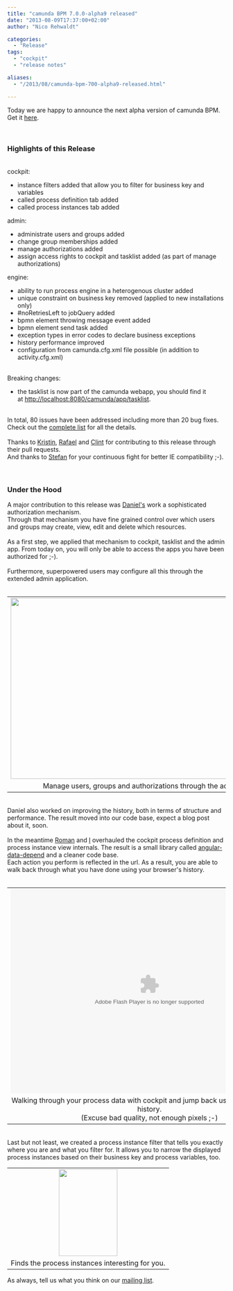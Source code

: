 ```yaml
---
title: "camunda BPM 7.0.0-alpha9 released"
date: "2013-08-09T17:37:00+02:00"
author: "Nico Rehwaldt"

categories:
  - "Release"
tags: 
  - "cockpit"
  - "release notes"

aliases:
  - "/2013/08/camunda-bpm-700-alpha9-released.html"

---
```


Today we are happy to announce the next alpha version of camunda BPM. Get it&nbsp;<a href="http://camunda.org/download/" target="_blank">here</a>.<br />
<div>
<br />
<h3>
Highlights of this Release</h3>
<div>
<br /></div>
<div>
cockpit:</div>
<div>
<ul>
<li>instance filters added that allow you to filter for business key and variables</li>
<li>called process definition tab added</li>
<li>called process instances tab added</li>
</ul>
admin:<br />
<ul>
<li>administrate users and groups added</li>
<li>change group memberships added</li>
<li>manage authorizations added</li>
<li>assign access rights to cockpit and tasklist added (as part of manage authorizations)</li>
</ul>
engine:</div>
<div>
<ul>
<li>ability to run process engine in a heterogenous cluster&nbsp;added</li>
<li>unique constraint on business key&nbsp;removed&nbsp;(applied to new installations only)</li>
<li>#noRetriesLeft to jobQuery&nbsp;added</li>
<li>bpmn element throwing message event&nbsp;added</li>
<li>bpmn element&nbsp;send task&nbsp;added</li>
<li>exception types in error codes to declare business exceptions</li>
<li>history performance&nbsp;improved</li>
<li>configuration from camunda.cfg.xml file possible (in addition to activity.cfg.xml)</li>
</ul>
<div>
<br />
Breaking changes:</div>
</div>
<div>
<ul>
<li>the tasklist is now part of the camunda webapp, you should find it at&nbsp;<a href="http://localhost:8080/camunda/app/tasklist">http://localhost:8080/camunda/app/tasklist</a>.&nbsp;</li>
</ul>
<div>
<div>
<br />
In total, 80 issues have been addressed including more than 20 bug fixes. Check out the <a href="https://app.camunda.com/jira/secure/ReleaseNote.jspa?projectId=10230&amp;version=12994">complete list</a> for all the details.</div>
<div>
<br /></div>
<div>
Thanks to&nbsp;<a href="https://github.com/polenz">Kristin</a>,&nbsp;<a href="https://github.com/rafacm">Rafael</a>&nbsp;and&nbsp;<a href="https://github.com/clintmanning">Clint</a>&nbsp;for contributing to this release through their pull requests.&nbsp;</div>
</div>
</div>
<div>
And thanks to <a href="https://github.com/shentschel">Stefan</a>&nbsp;for your continuous fight for better IE compatibility ;-).</div>
<div>
<br /></div>
<div>
<br /></div>
<h3>
Under the Hood</h3>
<div>
A major contribution to this release was <a href="https://github.com/meyerdan">Daniel's</a> work a sophisticated authorization mechanism.<br />
Through that mechanism you have fine grained control over which users and groups may create, view, edit and delete which resources.<br />
<br />
As a first step, we applied that mechanism to cockpit, tasklist and the admin app. From today on, you will only be able to access the apps you have been authorized for ;-).<br />
<br />
Furthermore, superpowered users may configure all this through the extended admin application.<br />
<br />
<table align="center" cellpadding="0" cellspacing="0" class="tr-caption-container" style="margin-left: auto; margin-right: auto; text-align: center;"><tbody>
<tr><td style="text-align: center;"><a href="http://1.bp.blogspot.com/-6YbqbJjU2f8/UgT_TlvA55I/AAAAAAAAAIo/LFpmS2Kj980/s1600/admin-gui.jpg" imageanchor="1" style="margin-left: auto; margin-right: auto;"><img border="0" height="416" src="http://1.bp.blogspot.com/-6YbqbJjU2f8/UgT_TlvA55I/AAAAAAAAAIo/LFpmS2Kj980/s640/admin-gui.jpg" width="640" /></a></td></tr>
<tr><td class="tr-caption" style="text-align: center;">Manage users, groups and authorizations through the admin app.</td></tr>
</tbody></table>
<br />
Daniel also worked on improving the history, both in terms of structure and performance. The result moved into our code base, expect a blog post about it, soon.<br />
<br /></div>
<div>
In the meantime <a href="https://github.com/romansmirnov">Roman</a>&nbsp;and <a href="https://github.com/Nikku">I</a> overhauled the cockpit process definition and process instance view&nbsp;internals. The result is a small library called <a href="https://github.com/Nikku/angular-data-depend">angular-data-depend</a>&nbsp;and a cleaner code base.<br />
<div>
Each action you perform is reflected in the url. As a result, you are able to walk back through what you have done using your browser's history.</div>
</div>
<br />
<table align="center" cellpadding="0" cellspacing="0" class="tr-caption-container" style="margin-left: auto; margin-right: auto; text-align: center;"><tbody>
<tr><td><embed align="middle" allowscriptaccess="always" height="470" pluginspage="http://www.macromedia.com/go/getflashplayer" quality="high" src="http://nixis.de/~nikku/camunda/cockpit-interactivity.swf" type="application/x-shockwave-flash" width="640"></embed></td></tr>
<tr><td class="tr-caption">Walking through your process data with cockpit and jump back using your browser's history. <br />
(Excuse bad quality, not enough pixels ;-)</td></tr>
</tbody></table>
<br />
Last but not least, we created a process instance filter that tells you exactly where you are and what you filter for. It allows you to narrow the displayed process instances based on their business key and process variables, too.</div>
<div>
<table align="center" cellpadding="0" cellspacing="0" class="tr-caption-container" style="margin-left: auto; margin-right: auto; text-align: center;"><tbody>
<tr><td><a href="http://1.bp.blogspot.com/-NWPmBnlqYX8/UgUDAOIwKLI/AAAAAAAAAI8/waesvTpci1s/s1600/instance-filter.jpg" imageanchor="1" style="margin-left: auto; margin-right: auto;"><img border="0" height="200" src="http://1.bp.blogspot.com/-NWPmBnlqYX8/UgUDAOIwKLI/AAAAAAAAAI8/waesvTpci1s/s200/instance-filter.jpg" width="135" /></a></td></tr>
<tr><td class="tr-caption">Finds the process instances interesting for you.</td></tr>
</tbody></table>
</div>
<div>
As always, tell us what you think on our <a href="https://groups.google.com/forum/?fromgroups#!forum/camunda-bpm-users">mailing list</a>.</div>
